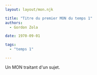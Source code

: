 ```yaml
---
layout: layout/mon.njk

title: "Titre du premier MON du temps 1"
authors:
  - Gordon Zola

date: 1970-09-01

tags: 
  - "temps 1"

---
```


<!-- début résumé -->

Un MON traitant d'un sujet.

<!-- fin résumé -->
